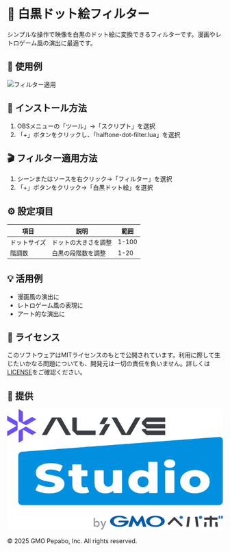 # 🎨 白黒ドット絵フィルター

シンプルな操作で映像を白黒のドット絵に変換できるフィルターです。漫画やレトロゲーム風の演出に最適です。

## 🎥 使用例

![フィルター適用](./screenshot.png)

## 🔧 インストール方法

1. OBSメニューの「ツール」→「スクリプト」を選択
2. 「+」ボタンをクリックし、「halftone-dot-filter.lua」を選択

## 🎬 フィルター適用方法

1. シーンまたはソースを右クリック→「フィルター」を選択
2. 「+」ボタンをクリック→「白黒ドット絵」を選択

## ⚙️ 設定項目

| 項目         | 説明                 | 範囲  |
| ------------ | -------------------- | ----- |
| ドットサイズ | ドットの大きさを調整 | 1-100 |
| 階調数       | 白黒の段階数を調整   | 1-20  |

## 💡 活用例

- 漫画風の演出に
- レトロゲーム風の表現に
- アート的な演出に

## 📝 ライセンス

このソフトウェアはMITライセンスのもとで公開されています。利用に際して生じたいかなる問題についても、開発元は一切の責任を負いません。詳しくは[LICENSE](../../LICENSE)をご確認ください。

## 🎯 提供

[![Alive Studio](../../assets/alive-studio-logo.png)](https://alive-project.com/studio)

© 2025 GMO Pepabo, Inc. All rights reserved.
